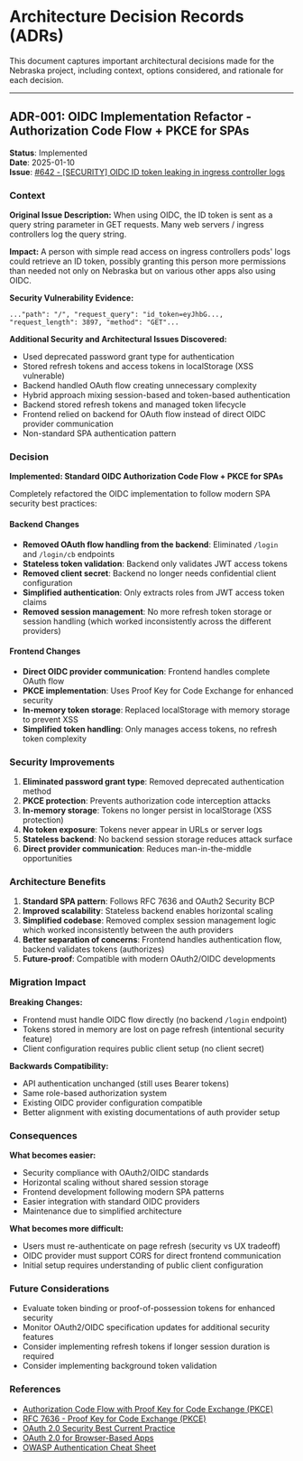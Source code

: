 # Architecture Decision Records (ADRs)

This document captures important architectural decisions made for the Nebraska project, including context, options considered, and rationale for each decision.

---

## ADR-001: OIDC Implementation Refactor - Authorization Code Flow + PKCE for SPAs

**Status**: Implemented  
**Date**: 2025-01-10  
**Issue**: [#642 - [SECURITY] OIDC ID token leaking in ingress controller logs](https://github.com/flatcar/nebraska/issues/642)

### Context

**Original Issue Description:**
When using OIDC, the ID token is sent as a query string parameter in GET requests. Many web servers / ingress controllers log the query string.

**Impact:**
A person with simple read access on ingress controllers pods' logs could retrieve an ID token, possibly granting this person more permissions than needed not only on Nebraska but on various other apps also using OIDC.

**Security Vulnerability Evidence:**
```
..."path": "/", "request_query": "id_token=eyJhbG..., "request_length": 3897, "method": "GET"...
```

**Additional Security and Architectural Issues Discovered:**
- Used deprecated password grant type for authentication
- Stored refresh tokens and access tokens in localStorage (XSS vulnerable)  
- Backend handled OAuth flow creating unnecessary complexity
- Hybrid approach mixing session-based and token-based authentication
- Backend stored refresh tokens and managed token lifecycle
- Frontend relied on backend for OAuth flow instead of direct OIDC provider communication
- Non-standard SPA authentication pattern

### Decision

**Implemented: Standard OIDC Authorization Code Flow + PKCE for SPAs**

Completely refactored the OIDC implementation to follow modern SPA security best practices:

#### Backend Changes
- **Removed OAuth flow handling from the backend**: Eliminated `/login` and `/login/cb` endpoints
- **Stateless token validation**: Backend only validates JWT access tokens
- **Removed client secret**: Backend no longer needs confidential client configuration
- **Simplified authentication**: Only extracts roles from JWT access token claims
- **Removed session management**: No more refresh token storage or session handling (which worked inconsistently across the different providers)

#### Frontend Changes  
- **Direct OIDC provider communication**: Frontend handles complete OAuth flow
- **PKCE implementation**: Uses Proof Key for Code Exchange for enhanced security
- **In-memory token storage**: Replaced localStorage with memory storage to prevent XSS
- **Simplified token handling**: Only manages access tokens, no refresh token complexity

### Security Improvements

1. **Eliminated password grant type**: Removed deprecated authentication method
2. **PKCE protection**: Prevents authorization code interception attacks  
3. **In-memory storage**: Tokens no longer persist in localStorage (XSS protection)
4. **No token exposure**: Tokens never appear in URLs or server logs
5. **Stateless backend**: No backend  session storage reduces attack surface
6. **Direct provider communication**: Reduces man-in-the-middle opportunities

### Architecture Benefits

1. **Standard SPA pattern**: Follows RFC 7636 and OAuth2 Security BCP
2. **Improved scalability**: Stateless backend enables horizontal scaling
3. **Simplified codebase**: Removed complex session management logic which worked inconsistently between the auth providers
4. **Better separation of concerns**: Frontend handles authentication flow, backend validates tokens (authorizes)
5. **Future-proof**: Compatible with modern OAuth2/OIDC developments

### Migration Impact

**Breaking Changes:**
- Frontend must handle OIDC flow directly (no backend `/login` endpoint)
- Tokens stored in memory are lost on page refresh (intentional security feature)
- Client configuration requires public client setup (no client secret)

**Backwards Compatibility:**
- API authentication unchanged (still uses Bearer tokens)  
- Same role-based authorization system
- Existing OIDC provider configuration compatible
- Better alignment with existing documentations of auth provider setup

### Consequences

**What becomes easier:**
- Security compliance with OAuth2/OIDC standards
- Horizontal scaling without shared session storage
- Frontend development following modern SPA patterns
- Easier integration with standard OIDC providers
- Maintenance due to simplified architecture

**What becomes more difficult:**
- Users must re-authenticate on page refresh (security vs UX tradeoff)
- OIDC provider must support CORS for direct frontend communication
- Initial setup requires understanding of public client configuration

### Future Considerations

- Evaluate token binding or proof-of-possession tokens for enhanced security
- Monitor OAuth2/OIDC specification updates for additional security features
- Consider implementing refresh tokens if longer session duration is required
- Consider implementing background token validation

### References

- [Authorization Code Flow with Proof Key for Code Exchange (PKCE)](https://auth0.com/docs/get-started/authentication-and-authorization-flow/authorization-code-flow-with-pkce)
- [RFC 7636 - Proof Key for Code Exchange (PKCE)](https://datatracker.ietf.org/doc/html/rfc7636)
- [OAuth 2.0 Security Best Current Practice](https://datatracker.ietf.org/doc/html/draft-ietf-oauth-security-topics)
- [OAuth 2.0 for Browser-Based Apps](https://datatracker.ietf.org/doc/html/draft-ietf-oauth-browser-based-apps)
- [OWASP Authentication Cheat Sheet](https://cheatsheetseries.owasp.org/cheatsheets/Authentication_Cheat_Sheet.html)
